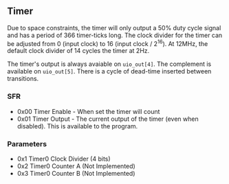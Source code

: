 ## Timer

Due to space constraints, the timer will only output a 50% duty cycle
signal and has a period of 366 timer-ticks long. The clock divider for
the timer can be adjusted from 0 (input clock) to 16
(input clock / 2<sup>16</sup>). At 12MHz, the default clock divider of 14
cycles the timer at 2Hz.

The timer's output is always avaiable on `uio_out[4]`. The complement is
available on `uio_out[5]`. There is a cycle of dead-time inserted between
transitions.

### SFR

* 0x00 Timer Enable - When set the timer will count
* 0x01 Timer Output - The current output of the timer (even when disabled). This is available to the program.

### Parameters

* 0x1 Timer0 Clock Divider (4 bits)
* 0x2 Timer0 Counter A (Not Implemented)
* 0x3 Timer0 Counter B (Not Implemented)
